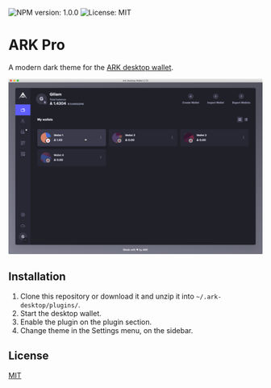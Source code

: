 ![NPM version: 1.0.0](https://img.shields.io/npm/v/@giliam/ark-pro) ![License: MIT](https://img.shields.io/npm/l/@giliam/ark-pro)

# ARK Pro
A modern dark theme for the [ARK desktop wallet](https://github.com/ArkEcosystem/desktop-wallet).

![Theme Preview](/src/images/github/preview.png)

## Installation

 1. Clone this repository or download it and unzip it into `~/.ark-desktop/plugins/`.
 2. Start the desktop wallet.
 3. Enable the plugin on the plugin section.
 4. Change theme in the Settings menu, on the sidebar.



## License

[MIT](LICENSE)
